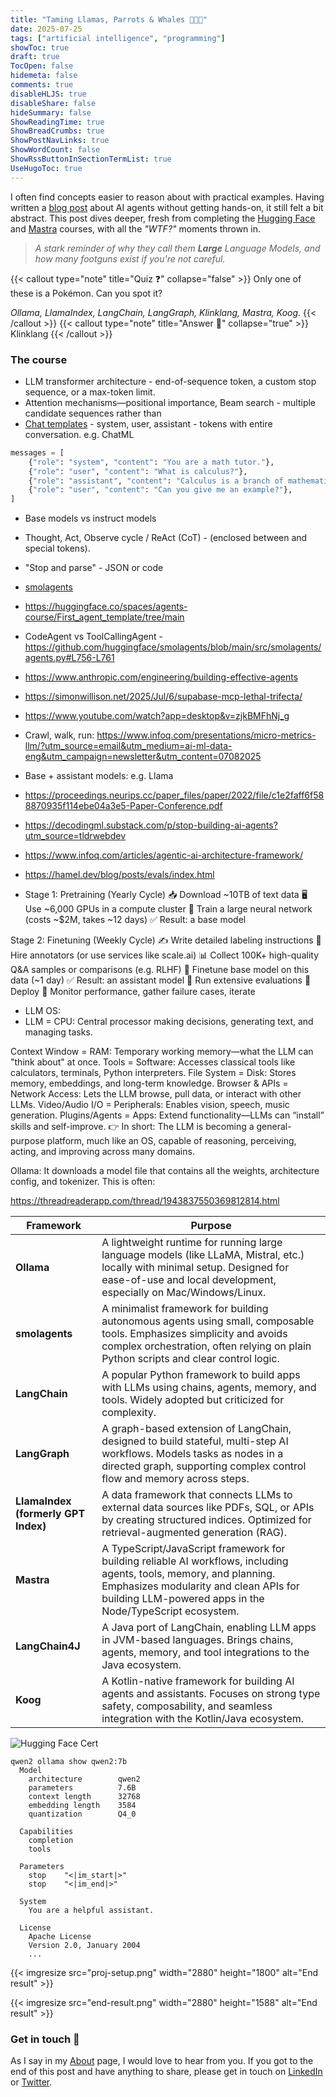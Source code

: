 ```yaml
---
title: "Taming Llamas, Parrots & Whales 🦙🦜🐳"
date: 2025-07-25
tags: ["artificial intelligence", "programming"]
showToc: true
draft: true
TocOpen: false
hidemeta: false
comments: true
disableHLJS: true
disableShare: false
hideSummary: false
ShowReadingTime: true
ShowBreadCrumbs: true
ShowPostNavLinks: true
ShowWordCount: false
ShowRssButtonInSectionTermList: true
UseHugoToc: true
---
```


I often find concepts easier to reason about with practical examples. Having written a [blog post](https://chrisdavies.dev/posts/call-my-agent/) about AI agents without getting hands-on, it still felt a bit abstract. This post dives deeper, fresh from completing the [Hugging Face](https://huggingface.co/learn/agents-course/unit0/introduction) and [Mastra](https://mastra.ai/course) courses, with all the _"WTF?"_ moments thrown in.  

> _A stark reminder of why they call them **Large** Language Models, and how many footguns exist if you're not careful._

{{< callout type="note" title="Quiz ❓" collapse="false" >}}
Only one of these is a Pokémon. Can you spot it?

_Ollama, LlamaIndex, LangChain, LangGraph, Klinklang, Mastra, Koog_.
{{< /callout >}}
{{< callout type="note" title="Answer 👀" collapse="true" >}}
Klinklang
{{< /callout >}}

### The course
- LLM transformer architecture - end-of-sequence token, a custom stop sequence, or a max-token limit.
- Attention mechanisms—positional importance, Beam search - multiple candidate sequences rather than
- [Chat templates](https://huggingface.co/docs/transformers/main/en/chat_templating) - system, user, assistant - tokens with entire conversation. e.g. ChatML
```python
messages = [
    {"role": "system", "content": "You are a math tutor."},
    {"role": "user", "content": "What is calculus?"},
    {"role": "assistant", "content": "Calculus is a branch of mathematics..."},
    {"role": "user", "content": "Can you give me an example?"},
]
```
- Base models vs instruct models
- Thought, Act, Observe cycle / ReAct (CoT) - (enclosed between <think> and </think> special tokens). 
- "Stop and parse" - JSON or code
- [smolagents](https://huggingface.co/blog/smolagents)
- https://huggingface.co/spaces/agents-course/First_agent_template/tree/main
- CodeAgent vs ToolCallingAgent - https://github.com/huggingface/smolagents/blob/main/src/smolagents/agents.py#L756-L761
- https://www.anthropic.com/engineering/building-effective-agents
- https://simonwillison.net/2025/Jul/6/supabase-mcp-lethal-trifecta/
- https://www.youtube.com/watch?app=desktop&v=zjkBMFhNj_g 
- Crawl, walk, run: https://www.infoq.com/presentations/micro-metrics-llm/?utm_source=email&utm_medium=ai-ml-data-eng&utm_campaign=newsletter&utm_content=07082025
- Base + assistant models: e.g. Llama
- https://proceedings.neurips.cc/paper_files/paper/2022/file/c1e2faff6f588870935f114ebe04a3e5-Paper-Conference.pdf
- https://decodingml.substack.com/p/stop-building-ai-agents?utm_source=tldrwebdev
- https://www.infoq.com/articles/agentic-ai-architecture-framework/
- https://hamel.dev/blog/posts/evals/index.html

- Stage 1: Pretraining (Yearly Cycle)
📥 Download ~10TB of text data
🖥️ Use ~6,000 GPUs in a compute cluster
🧠 Train a large neural network (costs ~$2M, takes ~12 days)
✅ Result: a base model

Stage 2: Finetuning (Weekly Cycle)
✍️ Write detailed labeling instructions
👥 Hire annotators (or use services like scale.ai)
📊 Collect 100K+ high-quality Q&A samples or comparisons (e.g. RLHF)
🔁 Finetune base model on this data (~1 day)
✅ Result: an assistant model
🧪 Run extensive evaluations
🚀 Deploy
🔎 Monitor performance, gather failure cases, iterate

- LLM OS: 
- LLM = CPU: Central processor making decisions, generating text, and managing tasks.

Context Window = RAM: Temporary working memory—what the LLM can "think about" at once.
Tools = Software: Accesses classical tools like calculators, terminals, Python interpreters.
File System = Disk: Stores memory, embeddings, and long-term knowledge.
Browser & APIs = Network Access: Lets the LLM browse, pull data, or interact with other LLMs.
Video/Audio I/O = Peripherals: Enables vision, speech, music generation.
Plugins/Agents = Apps: Extend functionality—LLMs can “install” skills and self-improve.
👉 In short: The LLM is becoming a general-purpose platform, much like an OS, capable of reasoning, perceiving, acting, and improving across many domains.

Ollama: It downloads a model file that contains all the weights, architecture config, and tokenizer. This is often:

https://threadreaderapp.com/thread/1943837550369812814.html

| Framework                           | Purpose                                                                                                                                                                                                                   |
|-------------------------------------|---------------------------------------------------------------------------------------------------------------------------------------------------------------------------------------------------------------------------|
| **Ollama**                          | A lightweight runtime for running large language models (like LLaMA, Mistral, etc.) locally with minimal setup. Designed for ease-of-use and local development, especially on Mac/Windows/Linux.                          |
| **smolagents**                      | A minimalist framework for building autonomous agents using small, composable tools. Emphasizes simplicity and avoids complex orchestration, often relying on plain Python scripts and clear control logic.               |
| **LangChain**                       | A popular Python framework to build apps with LLMs using chains, agents, memory, and tools. Widely adopted but criticized for complexity.                                                                                 |
| **LangGraph**                       | A graph-based extension of LangChain, designed to build stateful, multi-step AI workflows. Models tasks as nodes in a directed graph, supporting complex control flow and memory across steps.                            |
| **LlamaIndex (formerly GPT Index)** | A data framework that connects LLMs to external data sources like PDFs, SQL, or APIs by creating structured indices. Optimized for retrieval-augmented generation (RAG).                             |
| **Mastra**                          | A TypeScript/JavaScript framework for building reliable AI workflows, including agents, tools, memory, and planning. Emphasizes modularity and clean APIs for building LLM-powered apps in the Node/TypeScript ecosystem. |
| **LangChain4J**                     | A Java port of LangChain, enabling LLM apps in JVM-based languages. Brings chains, agents, memory, and tool integrations to the Java ecosystem.                                                                           |
| **Koog**                            | A Kotlin-native framework for building AI agents and assistants. Focuses on strong type safety, composability, and seamless integration with the Kotlin/Java ecosystem.                                                   |

<img src="https://cdn-uploads.huggingface.co/production/uploads/noauth/23sIUZINj5eBos3HZyQ54.webp"  alt="Hugging Face Cert"/>

```shell
qwen2 ollama show qwen2:7b
  Model
    architecture        qwen2
    parameters          7.6B
    context length      32768
    embedding length    3584
    quantization        Q4_0

  Capabilities
    completion
    tools

  Parameters
    stop    "<|im_start|>"
    stop    "<|im_end|>"

  System
    You are a helpful assistant.

  License
    Apache License
    Version 2.0, January 2004
    ...
```

{{< imgresize src="proj-setup.png" width="2880" height="1800" alt="End result" >}}

{{< imgresize src="end-result.png" width="2880" height="1588" alt="End result" >}}

### Get in touch 📧
As I say in my [About](../../about/) page, I would love to hear from you. If you got to the end of this post and have anything to share, please get in touch on [LinkedIn](https://www.linkedin.com/in/c-j-davies/) or [Twitter](https://x.com/c_davies21).
